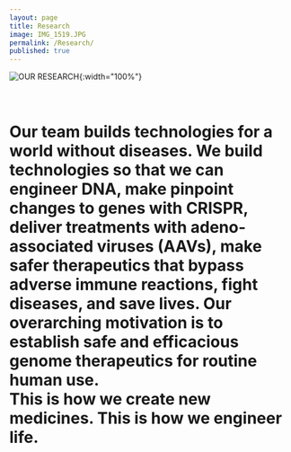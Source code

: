 ```yaml
---
layout: page
title: Research
image: IMG_1519.JPG
permalink: /Research/
published: true
---
```

![OUR RESEARCH](https://chewlab.github.io/assets/images/OurResearch.jpg){:width="100%"}

<h1><br><b>Our team builds technologies for a world without diseases. We build technologies so that we can engineer DNA, make pinpoint changes to genes with CRISPR, deliver treatments with adeno-associated viruses (AAVs), make safer therapeutics that bypass adverse immune reactions, fight diseases, and save lives. Our overarching motivation is to establish safe and efficacious genome therapeutics for routine human use.
<br>
This is how we create new medicines. This is how we engineer life.</b></h1>
